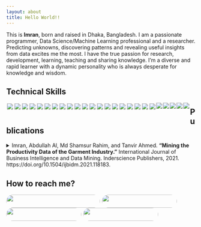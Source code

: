 ```yaml
---
layout: about
title: Hello World!! 
---
```

This is **Imran**, born and raised in Dhaka, Bangladesh. I am a passionate programmer, Data Science/Machine Learning professional and a researcher. Predicting unknowns, discovering patterns and revealing useful insights from data excites me the most. I have the true passion for research, development, learning, teaching and sharing knowledge. I’m a diverse and rapid learner with a dynamic personality who is always desperate for knowledge and wisdom.

## Technical Skills

<div class='skills' style="float:left;margin:0 0 30px 0;">
    <a target="_blank" href=""> <img align="left" style="margin: 2px;" src="https://img.shields.io/badge/Python-%2314354C.svg?style=for-the-badge&logo=python&logoColor=white"/> </a>
    <a target="_blank" href=""> <img align="left" style="margin: 2px;" src="https://img.shields.io/badge/r-%23276DC3.svg?style=for-the-badge&logo=r&logoColor=white"/> </a>
    <a target="_blank" href=""> <img align="left" style="margin: 2px;" src="https://img.shields.io/badge/AWS-%23FF9900.svg?style=for-the-badge&logo=amazon-aws&logoColor=white"/> </a>
    <a target="_blank" href=""> <img align="left" style="margin: 2px;" src="https://img.shields.io/badge/GoogleCloud-%234285F4.svg?style=for-the-badge&logo=google-cloud&logoColor=white"/> </a>
    <a target="_blank" href=""> <img align="left" style="margin: 2px;" src="https://img.shields.io/badge/docker-%230db7ed.svg?style=for-the-badge&logo=docker&logoColor=white"/> </a>
    <a target="_blank" href=""> <img align="left" style="margin: 2px;" src="https://img.shields.io/badge/kubernetes-%23326ce5.svg?style=for-the-badge&logo=kubernetes&logoColor=white"/> </a>
    <a target="_blank" href=""> <img align="left" style="margin: 2px;" src="https://img.shields.io/badge/-ElasticSearch-005571?style=for-the-badge&logo=elasticsearch"/> </a>
    <a target="_blank" href=""> <img align="left" style="margin: 2px;" src="https://img.shields.io/badge/Postgres-%23316192.svg?style=for-the-badge&logo=postgresql&logoColor=white"/> </a>
    <a target="_blank" href=""> <img align="left" style="margin: 2px;" src="https://img.shields.io/badge/mysql-%2300f.svg?style=for-the-badge&logo=mysql&logoColor=white"/> </a>
    <a target="_blank" href=""> <img align="left" style="margin: 2px;" src="https://img.shields.io/badge/Scikit--learn-%23F7931E.svg?style=for-the-badge&logo=scikit-learn&logoColor=white"/> </a>
    <a target="_blank" href=""> <img align="left" style="margin: 2px;" src="https://img.shields.io/badge/Plotly-%233F4F75.svg?style=for-the-badge&logo=plotly&logoColor=white"/> </a>
    <a target="_blank" href=""> <img align="left" style="margin: 2px;" src="https://img.shields.io/badge/Pandas-%23150458.svg?style=for-the-badge&logo=pandas&logoColor=white"/> </a>
    <a target="_blank" href=""> <img align="left" style="margin: 2px;" src="https://img.shields.io/badge/Numpy-%23013243.svg?style=for-the-badge&logo=numpy&logoColor=white"/> </a>
    <a target="_blank" href=""> <img align="left" style="margin: 2px;" src="https://img.shields.io/badge/SciPy-%230C55A5.svg?style=for-the-badge&logo=scipy&logoColor=white"/> </a>
    <a target="_blank" href=""> <img align="left" style="margin: 2px;" src="https://img.shields.io/badge/PyTorch-%23EE4C2C.svg?style=for-the-badge&logo=PyTorch&logoColor=white"/> </a>
    <a target="_blank" href=""> <img align="left" style="margin: 2px;" src="https://img.shields.io/badge/TensorFlow-%23FF6F00.svg?style=for-the-badge&logo=TensorFlow&logoColor=white"/> </a>
    <a target="_blank" href=""> <img align="left" style="margin: 2px;" src="https://img.shields.io/badge/Keras-%23D00000.svg?style=for-the-badge&logo=Keras&logoColor=white"/> </a>
    <a target="_blank" href=""> <img align="left" style="margin: 2px;" src="https://img.shields.io/badge/flask-%23000.svg?style=for-the-badge&logo=flask&logoColor=white"/> </a>
    <a target="_blank" href=""> <img align="left" style="margin: 2px;" src="https://img.shields.io/badge/FastAPI-005571?style=for-the-badge&logo=fastapi"/> </a>
    <a target="_blank" href=""> <img align="left" style="margin: 2px;" src="https://img.shields.io/badge/Git-%23F05033.svg?style=for-the-badge&logo=git&logoColor=white"/> </a>
    <a target="_blank" href=""> <img align="left" style="margin-right: 2px;" src="https://img.shields.io/badge/github-%23121011.svg?style=for-the-badge&logo=github&logoColor=white"/> </a>
    <a target="_blank" href=""> <img align="left" style="margin-right: 2px;" src="https://img.shields.io/badge/bitbucket-%230047B3.svg?style=for-the-badge&logo=bitbucket&logoColor=white"/> </a>
    <a target="_blank" href=""> <img align="left" style="margin-right: 2px;" src="https://img.shields.io/badge/Linux-FCC624?style=for-the-badge&logo=linux&logoColor=black"/> </a>
    <a target="_blank" href=""> <img align="left" style="margin-right: 2px;" src="https://img.shields.io/badge/mac%20os-000000?style=for-the-badge&logo=macos&logoColor=F0F0F0"/> </a>
    <a target="_blank" href=""> <img align="left" style="margin-right: 2px;" src="https://img.shields.io/badge/Windows-0078D6?style=for-the-badge&logo=windows&logoColor=white"/> </a>
</div>

## Publications

<div class='publications' style="float:left;margin:0 0 30px 0;padding: 0 10px 0 0;">
<details>
<summary>Imran, Abdullah Al, Md Shamsur Rahim, and Tanvir Ahmed. <b>“Mining the Productivity Data of the Garment Industry.”</b> International Journal of Business Intelligence and Data Mining. Inderscience Publishers, 2021. https://doi.org/10.1504/ijbidm.2021.118183.</summary>
        
<p style="color:gray;font-size:14px;text-align:justify;padding:0 0 0 10px;margin:5px;">
<b>Abstract:</b> The garment industry is one of the key examples of the industrial globalisation of this modern era. It is a highly labour-intensive industry with lots of manual processes. Satisfying the huge global demand for garment products is mostly dependent on the production and delivery performance of the employees in the garment manufacturing companies. So, it is highly desirable among the decision makers in the garments industry to track, analyse and predict the productivity performance of the working teams in their factories. This study explores the application of state-of-the-art data mining techniques for analysing industrial data, revealing meaningful insights and predicting the productivity performance of the working teams in a garment company. As part of our exploration, we have applied eight different data mining techniques with six evaluation metrics. Our experimental results show that the tree ensemble model and gradient boosted tree model are the best performing models in the application scenario.
</p>
    
</details>
    
</div>

## How to reach me?

<div class='contacts' style="float:left;margin:0 0 30px 0;">
  <a target="_blank" href="mailto:abdalimran@gmail.com" style="margin-right: 5px;"><img width="250" height="35" style="margin-right:5px;border-radius:50px" align="left" src="https://img.shields.io/badge/abdalimran@gmail.com-D14836?style=for-the-badge&logo=gmail&logoColor=white"></a>
  <a target="_blank" href="https://twitter.com/AbdullahAlImran" style="margin-right: 5px;"><img width="200" height="35" style="margin-right:5px;border-radius:50px" align="left" src="https://img.shields.io/badge/AbdullahAlImran-%231DA1F2.svg?style=for-the-badge&logo=Twitter&logoColor=white"></a>
  <a target="_blank" href="https://linkedin.com/in/abdalimran" style="margin-right: 5px;"><img width="200" height="35" style="margin-right:5px;border-radius:50px" align="left" src="https://img.shields.io/badge/abdalimran-%230077B5.svg?style=for-the-badge&logo=linkedin&logoColor=white"></a>
  <a target="_blank" href="https://facebook.com/abdalimran" style="margin-right: 5px;"><img width="200" height="35" style="margin-right:5px;border-radius:50px" align="left" src="https://img.shields.io/badge/abdalimran-%231877F2.svg?style=for-the-badge&logo=Facebook&logoColor=white"></a>
</div>

